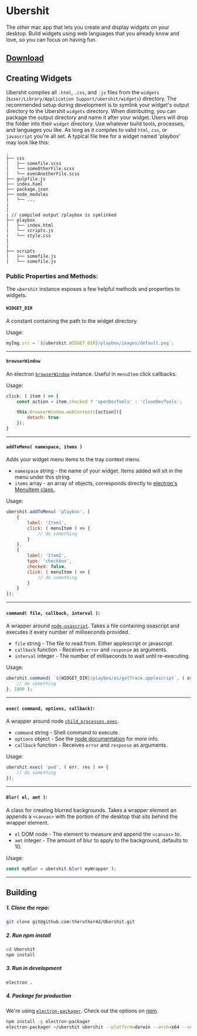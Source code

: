# Ubershit
The *other* mac app that lets you create and display widgets on your desktop. Build widgets using web languages that you already know and love, so you can focus on having fun.

## [Download](https://github.com/theruther4d/Ubershit/releases/download/0.2.0/ubershit-darwin-x64.0.2.0.zip)

## Creating Widgets
Ubershit compiles all `.html`, `.css`, and `.js` files from the `widgets` (`$user/Library/Application Support/ubershit/widgets`) directory. The recommended setup during development is to symlink your widget's output directory to the Ubershit `widgets` directory. When distributing, you can package the output directory and name it after your widget. Users will drop the folder into their `widget` directory. Use whatever build tools, processes, and languages you like. As long as it compiles to valid `html`, `css`, or `javascript` you're all set. A typical file tree for a widget named 'playbox' may look like this:

```
.
├── css
|   ├── somefile.scss
|   └── someOtherFile.scss
|   └── evenAnotherFile.scss
├── gulpfile.js
├── index.haml
├── package.json
├── node_modules
|   └── ...
|
|
| // compiled output /playbox is symlinked
├── playbox
|   ├── index.html
|   └── scripts.js
|   └── style.css
|
|
├── scripts
|   ├── somefile.js
|   └── somefile.js

```

### Public Properties and Methods:
The `ubershit` instance exposes a few helpful methods and properties to widgets.

#### `WIDGET_DIR`
A constant containing the path to the widget directory.

Usage:
```javascript
myImg.src = `${ubershit.WIDGET_DIR}/playbox/images/default.png`;
```
---  

#### `browserWindow`
An electron [`browserWindow`](https://github.com/atom/electron/blob/master/docs/api/browser-window.md) instance. Useful in `menuItem` click callbacks.

Usage:
```javascript
click: ( item ) => {
    const action = item.checked ? 'openDevTools' : 'closeDevTools';

    this.browserWindow.webContents[action]({
        detach: true
    });
}
```
---  

#### `addToMenu( namespace, items )`
Adds your widget menu items to the tray context menu.
  * `namespace` string - the name of your widget. Items added will sit in the menu under this string.
  * `items` array - an array of objects, corresponds directly to [electron's MenuItem class.](https://github.com/atom/electron/blob/master/docs/api/menu-item.md)

Usage:
```javascript
ubershit.addToMenu( 'playbox', [
    {
        label: 'Item1',
        click: ( menuItem ) => {
            // do something
        }
    },
    {
        label: 'Item2',
        type: 'checkbox',
        checked: false,
        click: ( menuItem ) => {
            // do something
        }
    }
]);
```
---  

#### `command( file, callback, interval )`:
A wrapper around [`node-osascript`](https://www.npmjs.com/package/node-osascript).  Takes a file containing osascript and executes it every number of milliseconds provided.
* `file` string - The file to read from. Either applescript or javascript.
* `callback` function - Receives `error` and `response` as arguments.
* `interval` integer - The number of milliseconds to wait until re-executing.

Usage:
```javascript
ubershit.command( `${WIDGET_DIR}/playbox/as/getTrack.applescript`, ( err, res ) => {
    // do something
}, 1000 );
```
---  

#### `exec( command, options, callback)`:
A wrapper around node [`child_processes.exec`](https://nodejs.org/api/child_process.html#child_process_child_process_exec_command_options_callback).
* `command` string - Shell command to execute.
* `options` object - See the [node documentation](https://nodejs.org/api/child_process.html#child_process_child_process_exec_command_options_callback) for more info.
* `callback` function - Receives `error` and `response` as arguments.

Usage:
```javascript
ubershit.exec( 'pwd', ( err, res ) => {
    // do something
});
```
---  

#### `Blur( el, amt )`:
A class for creating blurred backgrounds. Takes a wrapper element an appends a `<canvas>` with the portion of the desktop that sits behind the wrapper element.
* `el` DOM node - The element to measure and append the `<canvas>` to.
* `amt` integer - The amount of blur to apply to the background, defaults to 10.

Usage:
```javascript
const myBlur = ubershit.blur( myWrapper );
```
---  

## Building
##### 1. Clone the repo:
```sh
git clone git@github.com:theruther4d/Ubershit.git
```

##### 2. Run npm install
```sh
cd Ubershit
npm install
```
##### 3. Run in development
```sh
electron .
```

##### 4. Package for production
We're using [`electron-packager`](https://www.npmjs.com/package/electron-packager). Check out the options on [npm](https://www.npmjs.com/package/electron-packager).
```sh
npm install -g electron-packager
electron-packager ~/ubershit ubershit --platform=darwin --arch=x64 --version=0.36.10 --overwrite --ignore='/internal'
```
